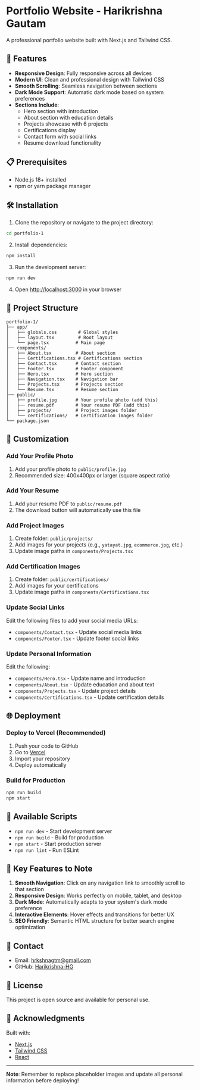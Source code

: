 # Portfolio Website - Harikrishna Gautam

A professional portfolio website built with Next.js and Tailwind CSS.

## 🚀 Features

- **Responsive Design**: Fully responsive across all devices
- **Modern UI**: Clean and professional design with Tailwind CSS
- **Smooth Scrolling**: Seamless navigation between sections
- **Dark Mode Support**: Automatic dark mode based on system preferences
- **Sections Include**:
  - Hero section with introduction
  - About section with education details
  - Projects showcase with 6 projects
  - Certifications display
  - Contact form with social links
  - Resume download functionality

## 📋 Prerequisites

- Node.js 18+ installed
- npm or yarn package manager

## 🛠️ Installation

1. Clone the repository or navigate to the project directory:
```bash
cd portfolio-1
```

2. Install dependencies:
```bash
npm install
```

3. Run the development server:
```bash
npm run dev
```

4. Open [http://localhost:3000](http://localhost:3000) in your browser

## 📁 Project Structure

```
portfolio-1/
├── app/
│   ├── globals.css        # Global styles
│   ├── layout.tsx         # Root layout
│   └── page.tsx          # Main page
├── components/
│   ├── About.tsx         # About section
│   ├── Certifications.tsx # Certifications section
│   ├── Contact.tsx       # Contact section
│   ├── Footer.tsx        # Footer component
│   ├── Hero.tsx          # Hero section
│   ├── Navigation.tsx    # Navigation bar
│   ├── Projects.tsx      # Projects section
│   └── Resume.tsx        # Resume section
├── public/
│   ├── profile.jpg       # Your profile photo (add this)
│   ├── resume.pdf        # Your resume PDF (add this)
│   ├── projects/         # Project images folder
│   └── certifications/   # Certification images folder
└── package.json
```

## 🎨 Customization

### Add Your Profile Photo

1. Add your profile photo to `public/profile.jpg`
2. Recommended size: 400x400px or larger (square aspect ratio)

### Add Your Resume

1. Add your resume PDF to `public/resume.pdf`
2. The download button will automatically use this file

### Add Project Images

1. Create folder: `public/projects/`
2. Add images for your projects (e.g., `yatayat.jpg`, `ecommerce.jpg`, etc.)
3. Update image paths in `components/Projects.tsx`

### Add Certification Images

1. Create folder: `public/certifications/`
2. Add images for your certifications
3. Update image paths in `components/Certifications.tsx`

### Update Social Links

Edit the following files to add your social media URLs:
- `components/Contact.tsx` - Update social media links
- `components/Footer.tsx` - Update footer social links

### Update Personal Information

Edit the following:
- `components/Hero.tsx` - Update name and introduction
- `components/About.tsx` - Update education and about text
- `components/Projects.tsx` - Update project details
- `components/Certifications.tsx` - Update certification details

## 🌐 Deployment

### Deploy to Vercel (Recommended)

1. Push your code to GitHub
2. Go to [Vercel](https://vercel.com)
3. Import your repository
4. Deploy automatically

### Build for Production

```bash
npm run build
npm start
```

## 📝 Available Scripts

- `npm run dev` - Start development server
- `npm run build` - Build for production
- `npm start` - Start production server
- `npm run lint` - Run ESLint

## 🎯 Key Features to Note

1. **Smooth Navigation**: Click on any navigation link to smoothly scroll to that section
2. **Responsive Design**: Works perfectly on mobile, tablet, and desktop
3. **Dark Mode**: Automatically adapts to your system's dark mode preference
4. **Interactive Elements**: Hover effects and transitions for better UX
5. **SEO Friendly**: Semantic HTML structure for better search engine optimization

## 📧 Contact

- Email: hrkshnagtm@gmail.com
- GitHub: [Harikrishna-HG](https://github.com/Harikrishna-HG)

## 📄 License

This project is open source and available for personal use.

## 🙏 Acknowledgments

Built with:
- [Next.js](https://nextjs.org/)
- [Tailwind CSS](https://tailwindcss.com/)
- [React](https://reactjs.org/)

---

**Note**: Remember to replace placeholder images and update all personal information before deploying!
